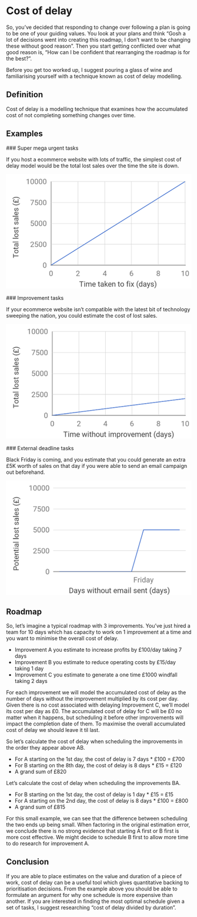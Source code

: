 # Cost of delay
 
So, you’ve decided that responding to change over following a plan is going to be one of your guiding values.  You look at your plans and think “Gosh a lot of decisions went into creating this roadmap, I don’t want to be changing these without good reason”.  Then you start getting conflicted over what good reason is, “How can I be confident that rearranging the roadmap is for the best?”.
 
Before you get too worked up, I suggest pouring a glass of wine and familiarising yourself with a technique known as cost of delay modelling.

## Definition
 
Cost of delay is a modelling technique that examines how the accumulated cost of not completing something changes over time.

## Examples

### Super mega urgent tasks

If you host a ecommerce website with lots of traffic, the simplest cost of delay model would be the total lost sales over the time the site is down.

![](cost_of_delay/image1.png)

### Improvement tasks

If your ecommerce website isn’t compatible with the latest bit of technology sweeping the nation, you could estimate the cost of lost sales.

![](cost_of_delay/image2.png)

### External deadline tasks
 
Black Friday is coming, and you estimate that you could generate an extra £5K worth of sales on that day if you were able to send an email campaign out beforehand.

![](cost_of_delay/image3.png)

## Roadmap

So, let’s imagine a typical roadmap with 3 improvements.  You’ve just hired a team for 10 days which has capacity to work on 1 improvement at a time and you want to minimise the overall cost of delay.
 
* Improvement A you estimate to increase profits by £100/day taking 7 days
* Improvement B you estimate to reduce operating costs by £15/day taking 1 day
* Improvement C you estimate to generate a one time £1000 windfall taking 2 days
 
For each improvement we will model the accumulated cost of delay as the number of days without the improvement multiplied by its cost per day.  Given there is no cost associated with delaying Improvement C, we’ll model its cost per day as £0.  The accumulated cost of delay for C will be £0 no matter when it happens, but scheduling it before other improvements will impact the completion date of them.  To maximise the overall accumulated cost of delay we should leave it til last.
 
So let’s calculate the cost of delay when scheduling the improvements in the order they appear above AB.
* For A starting on the 1st day, the cost of delay is 7 days * £100 = £700
* For B starting on the 8th day, the cost of delay is 8 days * £15 = £120
* A grand sum of £820
 
Let’s calculate the cost of delay when scheduling the improvements BA.
* For B starting on the 1st day, the cost of delay is 1 day * £15 = £15
* For A starting on the 2nd day, the cost of delay is 8 days * £100 = £800
* A grand sum of £815
 
For this small example, we can see that the difference between scheduling the two ends up being small.  When factoring in the original estimation error, we conclude there is no strong evidence that starting A first or B first is more cost effective.  We might decide to schedule B first to allow more time to do research for improvement A.
 
## Conclusion
If you are able to place estimates on the value and duration of a piece of work, cost of delay can be a useful tool which gives quantitative backing to prioritisation decisions.  From the example above you should be able to formulate an argument for why one schedule is more expensive than another.  If you are interested in finding the most optimal schedule given a set of tasks, I suggest researching “cost of delay divided by duration”.

